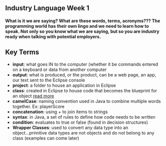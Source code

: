 ## Industry Language Week 1

#### What is it we are saying? What are these words, terms, acronyms??? The programming world has their own lingo and we need to learn how to speak. Not only so you know what we are saying, but so you are industry ready when talking with potential employers.

## Key Terms
- **input**: what goes IN to the computer (whether it be commands entered on a keyboard or data from another computer
- **output**: what is produced, or the product, can be a web page, an app, our text sent to the Eclipse console
- **project**: a folder to house an application in Eclipse
- **class**: created in Eclipse to house code that becomes the blueprint for an object [read more](http://www.webopedia.com/TERM/I/input.html)
- **camelCase**: naming convention used in Java to combine multiple words together. Ex: playerScore
- **concatenation**: using + to join items to strings
- **syntax**: in Java, a set of rules to define how code needs to be written
- **condition**: evaluates to true or false (found in decision structures)
- **Wrapper Classes**: used to convert any data type into an object...primitive data types are not objects and do not belong to any class (examples can come later)





